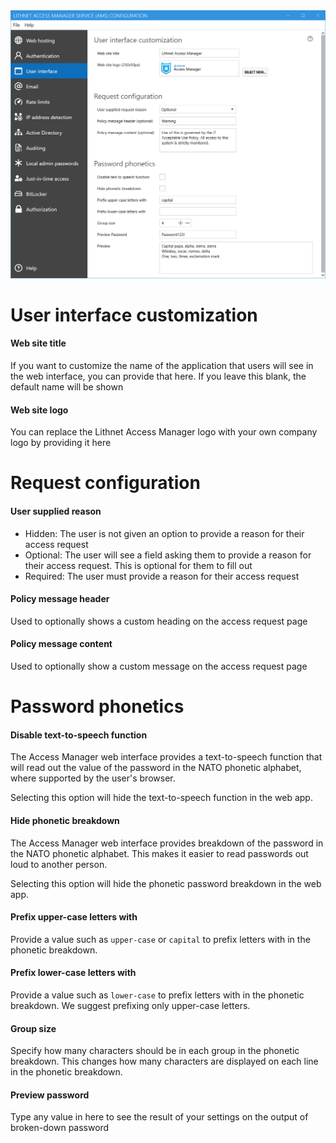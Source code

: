 
<img src="images/ui-page-userinterface.png" alt="ui" width="1000px">

# User interface customization
#### Web site title
If you want to customize the name of the application that users will see in the web interface, you can provide that here. If you leave this blank, the default name will be shown

#### Web site logo
You can replace the Lithnet Access Manager logo with your own company logo by providing it here

# Request configuration
#### User supplied reason
 - Hidden: The user is not given an option to provide a reason for their access request
 - Optional: The user will see a field asking them to provide a reason for their access request. This is optional for them to fill out
 - Required: The user must provide a reason for their access request

#### Policy message header 
Used to optionally shows a custom heading on the access request page 

#### Policy message content
Used to optionally show a custom message on the access request page

# Password phonetics
#### Disable text-to-speech function
The Access Manager web interface provides a text-to-speech function that will read out the value of the password in the NATO phonetic alphabet, where supported by the user's browser.

Selecting this option will hide the text-to-speech function in the web app.

#### Hide phonetic breakdown
The Access Manager web interface provides breakdown of the password in the NATO phonetic alphabet. This makes it easier to read passwords out loud to another person.

Selecting this option will hide the phonetic password breakdown in the web app.

#### Prefix upper-case letters with
Provide a value such as `upper-case` or `capital` to prefix letters with in the phonetic breakdown.

#### Prefix lower-case letters with
Provide a value such as `lower-case` to prefix letters with in the phonetic breakdown. We suggest prefixing only upper-case letters.

#### Group size
Specify how many characters should be in each group in the phonetic breakdown. This changes how many characters are displayed on each line in the phonetic breakdown.

#### Preview password
Type any value in here to see the result of your settings on the output of broken-down password
